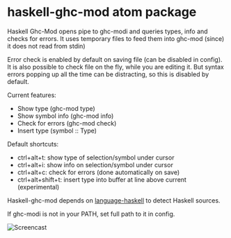 # haskell-ghc-mod atom package

Haskell Ghc-Mod opens pipe to ghc-modi and queries types, info and checks
for errors. It uses temporary files to feed them into ghc-mod (since) it does
not read from stdin)

Error check is enabled by default on saving file (can be disabled in config). It
is also possible to check file on the fly, while you are editing it. But syntax
errors popping up all the time can be distracting, so this is disabled by
default.

Current features:

* Show type (ghc-mod type)
* Show symbol info (ghc-mod info)
* Check for errors (ghc-mod check)
* Insert type (symbol :: Type)

Default shortcuts:

* ctrl+alt+t: show type of selection/symbol under cursor
* ctrl+alt+i: show info on selection/symbol under cursor
* ctrl+alt+c: check for errors (done automatically on save)
* ctrl+alt+shift+t: insert type into buffer at line above current (experimental)

Haskell-ghc-mod depends on [language-haskell][1] to detect
Haskell sources.

If ghc-modi is not in your PATH, set full path to it in config.

![Screencast][2]

[1]: https://atom.io/packages/language-haskell
[2]: https://raw.githubusercontent.com/lierdakil/haskell-ghc-mod/master/screencast.gif
